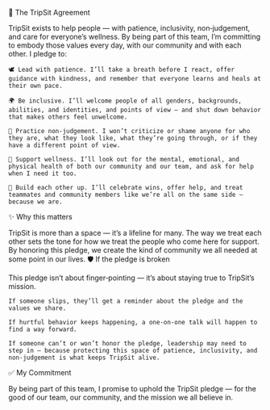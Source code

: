 🌈 The TripSit Agreement

TripSit exists to help people — with patience, inclusivity, non‑judgement, and care for everyone’s wellness. By being part of this team, I’m committing to embody those values every day, with our community and with each other.
I pledge to:

    🕊️ Lead with patience. I’ll take a breath before I react, offer guidance with kindness, and remember that everyone learns and heals at their own pace.

    🌍 Be inclusive. I’ll welcome people of all genders, backgrounds, abilities, and identities, and points of view — and shut down behavior that makes others feel unwelcome.

    💛 Practice non‑judgement. I won’t criticize or shame anyone for who they are, what they look like, what they’re going through, or if they have a different point of view.

    🌱 Support wellness. I’ll look out for the mental, emotional, and physical health of both our community and our team, and ask for help when I need it too.

    🤗 Build each other up. I’ll celebrate wins, offer help, and treat teammates and community members like we’re all on the same side — because we are.

✨ Why this matters

TripSit is more than a space — it’s a lifeline for many. The way we treat each other sets the tone for how we treat the people who come here for support. By honoring this pledge, we create the kind of community we all needed at some point in our lives.
🛡️ If the pledge is broken

This pledge isn’t about finger‑pointing — it’s about staying true to TripSit’s mission.

    If someone slips, they’ll get a reminder about the pledge and the values we share.

    If hurtful behavior keeps happening, a one‑on‑one talk will happen to find a way forward.

    If someone can’t or won’t honor the pledge, leadership may need to step in — because protecting this space of patience, inclusivity, and non‑judgement is what keeps TripSit alive.

✅ My Commitment

By being part of this team, I promise to uphold the TripSit pledge — for the good of our team, our community, and the mission we all believe in.
